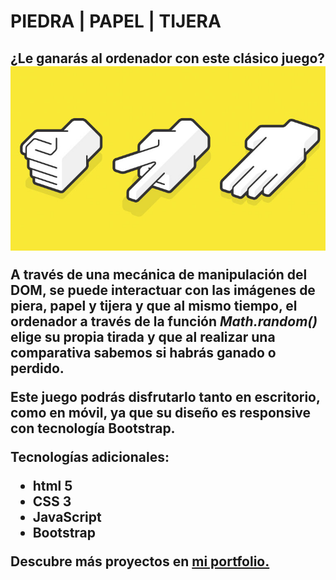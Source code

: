 <h1>PIEDRA | PAPEL | TIJERA</h1>

<h2>¿Le ganarás al ordenador con este clásico juego?

<img src="piedra.jpg">

A través de una mecánica de manipulación del DOM, se puede interactuar con las imágenes de piera, papel y tijera y que al mismo tiempo, el ordenador a través de la función <em>Math.random()</em> elige su propia tirada y que al realizar una comparativa sabemos si habrás ganado o perdido.

Este juego podrás disfrutarlo tanto en escritorio, como en móvil, ya que su <b>diseño es responsive con tecnología Bootstrap.</b>

Tecnologías adicionales:
<ul>
<li> html 5</li>
<li> CSS 3 </li>
<li> JavaScript</li>
<li> Bootstrap</li>
</ul>

Descubre más proyectos en <b><a href="https://primerocomunico.github.io/portfolio/" target="_blank">mi portfolio.</a></b>
<!--  -->
